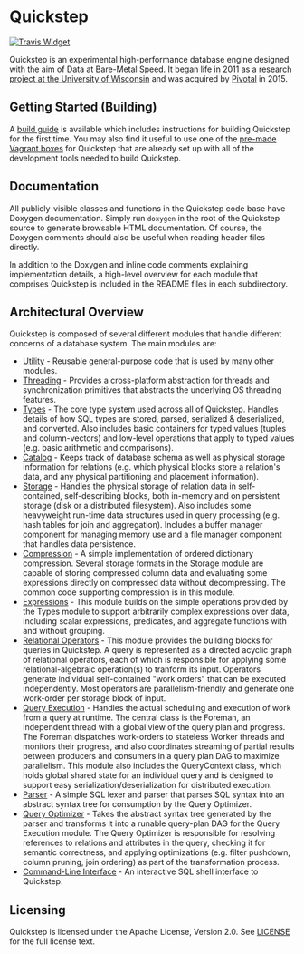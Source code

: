# Quickstep

[![Travis Widget]][Travis]

[Travis]: https://travis-ci.org/pivotalsoftware/quickstep
[Travis Widget]: https://travis-ci.org/pivotalsoftware/quickstep.svg?branch=master

Quickstep is an experimental high-performance database engine designed with the
aim of Data at Bare-Metal Speed. It began life in 2011 as a 
[research project at the University of Wisconsin](https://quickstep.cs.wisc.edu)
and was acquired by [Pivotal](https://pivotal.io) in 2015.

## Getting Started (Building)

A [build guide](BUILDING.md) is available which includes instructions for
building Quickstep for the first time. You may also find it useful to use one
of the [pre-made Vagrant boxes](build/vagrant) for Quickstep that are already
set up with all of the development tools needed to build Quickstep.

## Documentation

All publicly-visible classes and functions in the Quickstep code base have
Doxygen documentation. Simply run `doxygen` in the root of the Quickstep source
to generate browsable HTML documentation. Of course, the Doxygen comments
should also be useful when reading header files directly.

In addition to the Doxygen and inline code comments explaining implementation
details, a high-level overview for each module that comprises Quickstep is
included in the README files in each subdirectory.

## Architectural Overview

Quickstep is composed of several different modules that handle different
concerns of a database system. The main modules are:

* [Utility](utility) - Reusable general-purpose code that is used by many
  other modules.
* [Threading](threading) - Provides a cross-platform abstraction for threads
  and synchronization primitives that abstracts the underlying OS threading
  features.
* [Types](types) - The core type system used across all of Quickstep. Handles
  details of how SQL types are stored, parsed, serialized & deserialized, and
  converted. Also includes basic containers for typed values (tuples and
  column-vectors) and low-level operations that apply to typed values (e.g.
  basic arithmetic and comparisons).
* [Catalog](catalog) - Keeps track of database schema as well as physical
  storage information for relations (e.g. which physical blocks store a
  relation's data, and any physical partitioning and placement information).
* [Storage](storage) - Handles the physical storage of relation data in
  self-contained, self-describing blocks, both in-memory and on persistent
  storage (disk or a distributed filesystem). Also includes some heavyweight
  run-time data structures used in query processing (e.g. hash tables for join
  and aggregation). Includes a buffer manager component for managing memory
  use and a file manager component that handles data persistence.
* [Compression](compression) - A simple implementation of ordered dictionary
  compression. Several storage formats in the Storage module are capable of
  storing compressed column data and evaluating some expressions directly on
  compressed data without decompressing. The common code supporting compression
  is in this module.
* [Expressions](expressions) - This module builds on the simple operations
  provided by the Types module to support arbitrarily complex expressions over
  data, including scalar expressions, predicates, and aggregate functions with
  and without grouping.
* [Relational Operators](relational_operators) - This module provides the
  building blocks for queries in Quickstep. A query is represented as a
  directed acyclic graph of relational operators, each of which is responsible
  for applying some relational-algebraic operation(s) to tranform its input.
  Operators generate individual self-contained "work orders" that can be
  executed independently. Most operators are parallelism-friendly and generate
  one work-order per storage block of input.
* [Query Execution](query_execution) - Handles the actual scheduling and
  execution of work from a query at runtime. The central class is the Foreman,
  an independent thread with a global view of the query plan and progress. The
  Foreman dispatches work-orders to stateless Worker threads and monitors their
  progress, and also coordinates streaming of partial results between producers
  and consumers in a query plan DAG to maximize parallelism. This module also
  includes the QueryContext class, which holds global shared state for an
  individual query and is designed to support easy
  serialization/deserialization for distributed execution.
* [Parser](parser) - A simple SQL lexer and parser that parses SQL syntax into
  an abstract syntax tree for consumption by the Query Optimizer.
* [Query Optimizer](query_optimizer) - Takes the abstract syntax tree generated
  by the parser and transforms it into a runable query-plan DAG for the Query
  Execution module. The Query Optimizer is responsible for resolving references
  to relations and attributes in the query, checking it for semantic
  correctness, and applying optimizations (e.g. filter pushdown, column
  pruning, join ordering) as part of the transformation process.
* [Command-Line Interface](cli) - An interactive SQL shell interface to
  Quickstep.

## Licensing

Quickstep is licensed under the Apache License, Version 2.0. See [LICENSE](https://github.com/pivotalsoftware/quickstep/blob/master/LICENSE) for the full license text.
